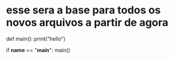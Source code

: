 # esse sera a base para todos os novos arquivos a partir de agora


def main():
    print("hello")

if __name__ == "__main__":
    main()
    